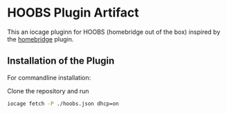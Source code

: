 # HOOBS Plugin Artifact

This an iocage pluginn for HOOBS (homebridge out of the box) inspired by the [homebridge](https://github.com/grimneko/iocage-plugin-homebridge "grimneko/iocage-plugin-homebridge") plugin.

## Installation of the Plugin

For commandline installation:

Clone the repository and run

```sh
iocage fetch -P ./hoobs.json dhcp=on
```
